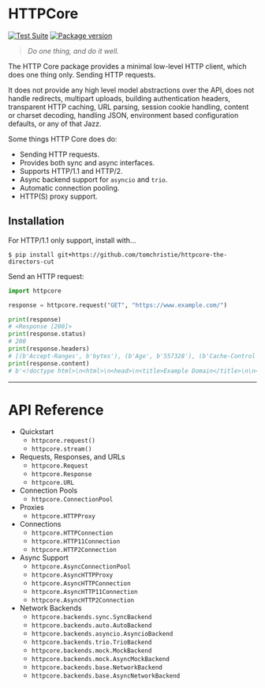 # HTTPCore

[![Test Suite](https://github.com/encode/httpcore/workflows/Test%20Suite/badge.svg)](https://github.com/encode/httpcore/actions)
[![Package version](https://badge.fury.io/py/httpcore.svg)](https://pypi.org/project/httpcore/)

> *Do one thing, and do it well.*

The HTTP Core package provides a minimal low-level HTTP client, which does
one thing only. Sending HTTP requests.

It does not provide any high level model abstractions over the API,
does not handle redirects, multipart uploads, building authentication headers,
transparent HTTP caching, URL parsing, session cookie handling,
content or charset decoding, handling JSON, environment based configuration
defaults, or any of that Jazz.

Some things HTTP Core does do:

* Sending HTTP requests.
* Provides both sync and async interfaces.
* Supports HTTP/1.1 and HTTP/2.
* Async backend support for `asyncio` and `trio`.
* Automatic connection pooling.
* HTTP(S) proxy support.

## Installation

For HTTP/1.1 only support, install with...

```shell
$ pip install git+https://github.com/tomchristie/httpcore-the-directors-cut
```

Send an HTTP request:

```python
import httpcore

response = httpcore.request("GET", "https://www.example.com/")

print(response)
# <Response [200]>
print(response.status)
# 200
print(response.headers)
# [(b'Accept-Ranges', b'bytes'), (b'Age', b'557328'), (b'Cache-Control', b'max-age=604800'), ...]
print(response.content)
# b'<!doctype html>\n<html>\n<head>\n<title>Example Domain</title>\n\n<meta charset="utf-8"/>\n ...'
```

---

# API Reference

* Quickstart
    * `httpcore.request()`
    * `httpcore.stream()`
* Requests, Responses, and URLs
    * `httpcore.Request`
    * `httpcore.Response`
    * `httpcore.URL`
* Connection Pools
    * `httpcore.ConnectionPool`
* Proxies
    * `httpcore.HTTPProxy`
* Connections
    * `httpcore.HTTPConnection`
    * `httpcore.HTTP11Connection`
    * `httpcore.HTTP2Connection`
* Async Support
    * `httpcore.AsyncConnectionPool`
    * `httpcore.AsyncHTTPProxy`
    * `httpcore.AsyncHTTPConnection`
    * `httpcore.AsyncHTTP11Connection`
    * `httpcore.AsyncHTTP2Connection`
* Network Backends
    * `httpcore.backends.sync.SyncBackend`
    * `httpcore.backends.auto.AutoBackend`
    * `httpcore.backends.asyncio.AsyncioBackend`
    * `httpcore.backends.trio.TrioBackend`
    * `httpcore.backends.mock.MockBackend`
    * `httpcore.backends.mock.AsyncMockBackend`
    * `httpcore.backends.base.NetworkBackend`
    * `httpcore.backends.base.AsyncNetworkBackend`
